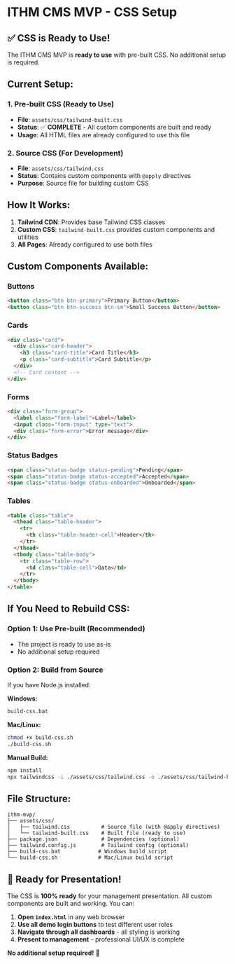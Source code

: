 # ITHM CMS MVP - CSS Setup

## ✅ **CSS is Ready to Use!**

The ITHM CMS MVP is **ready to use** with pre-built CSS. No additional setup is required.

## **Current Setup:**

### **1. Pre-built CSS (Ready to Use)**
- **File**: `assets/css/tailwind-built.css`
- **Status**: ✅ **COMPLETE** - All custom components are built and ready
- **Usage**: All HTML files are already configured to use this file

### **2. Source CSS (For Development)**
- **File**: `assets/css/tailwind.css`
- **Status**: Contains custom components with `@apply` directives
- **Purpose**: Source file for building custom CSS

## **How It Works:**

1. **Tailwind CDN**: Provides base Tailwind CSS classes
2. **Custom CSS**: `tailwind-built.css` provides custom components and utilities
3. **All Pages**: Already configured to use both files

## **Custom Components Available:**

### **Buttons**
```html
<button class="btn btn-primary">Primary Button</button>
<button class="btn btn-success btn-sm">Small Success Button</button>
```

### **Cards**
```html
<div class="card">
  <div class="card-header">
    <h3 class="card-title">Card Title</h3>
    <p class="card-subtitle">Card Subtitle</p>
  </div>
  <!-- Card content -->
</div>
```

### **Forms**
```html
<div class="form-group">
  <label class="form-label">Label</label>
  <input class="form-input" type="text">
  <div class="form-error">Error message</div>
</div>
```

### **Status Badges**
```html
<span class="status-badge status-pending">Pending</span>
<span class="status-badge status-accepted">Accepted</span>
<span class="status-badge status-onboarded">Onboarded</span>
```

### **Tables**
```html
<table class="table">
  <thead class="table-header">
    <tr>
      <th class="table-header-cell">Header</th>
    </tr>
  </thead>
  <tbody class="table-body">
    <tr class="table-row">
      <td class="table-cell">Data</td>
    </tr>
  </tbody>
</table>
```

## **If You Need to Rebuild CSS:**

### **Option 1: Use Pre-built (Recommended)**
- The project is ready to use as-is
- No additional setup required

### **Option 2: Build from Source**
If you have Node.js installed:

**Windows:**
```bash
build-css.bat
```

**Mac/Linux:**
```bash
chmod +x build-css.sh
./build-css.sh
```

**Manual Build:**
```bash
npm install
npx tailwindcss -i ./assets/css/tailwind.css -o ./assets/css/tailwind-built.css --minify
```

## **File Structure:**
```
ithm-mvp/
├── assets/css/
│   ├── tailwind.css          # Source file (with @apply directives)
│   └── tailwind-built.css    # Built file (ready to use)
├── package.json              # Dependencies (optional)
├── tailwind.config.js        # Tailwind config (optional)
├── build-css.bat            # Windows build script
└── build-css.sh             # Mac/Linux build script
```

## **🎯 Ready for Presentation!**

The CSS is **100% ready** for your management presentation. All custom components are built and working. You can:

1. **Open `index.html`** in any web browser
2. **Use all demo login buttons** to test different user roles
3. **Navigate through all dashboards** - all styling is working
4. **Present to management** - professional UI/UX is complete

**No additional setup required!** 🚀
